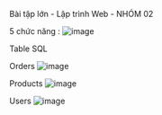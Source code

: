 Bài tập lớn - Lập trình Web - NHÓM 02

5 chức năng :
![image](https://github.com/piuconal/Web-ban-oto/assets/85973353/a5cf4b22-cb55-4024-a626-da5075bfea3e)

Table SQL

Orders
![image](https://github.com/piuconal/Web-ban-oto/assets/85973353/4d961325-b597-49d9-ba61-8ec14f59f3b4)

Products
![image](https://github.com/piuconal/Web-ban-oto/assets/85973353/5bf07ba8-8a8c-4108-8881-bb6afd176727)

Users
![image](https://github.com/piuconal/Web-ban-oto/assets/85973353/f3028807-42e7-4b53-af03-b039dcd7e2fc)

